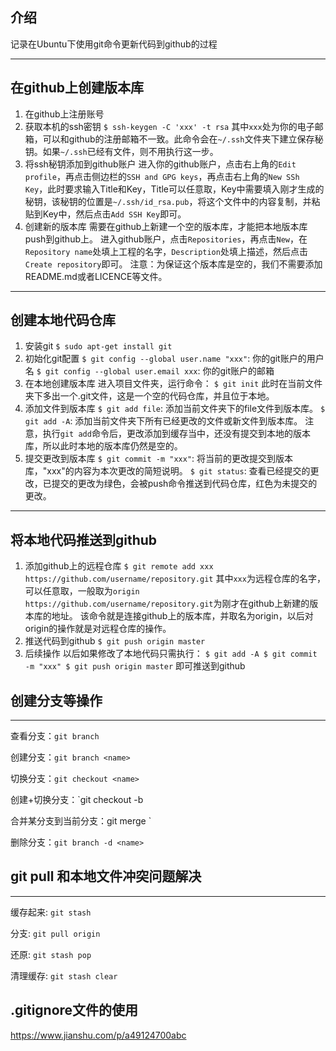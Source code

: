 ## 介绍
记录在Ubuntu下使用git命令更新代码到github的过程


----------

## 在github上创建版本库
1. 在github上注册账号
2. 获取本机的ssh密钥
`$ ssh-keygen -C 'xxx' -t rsa`
其中`xxx`处为你的电子邮箱，可以和github的注册邮箱不一致。此命令会在`~/.ssh`文件夹下建立保存秘钥。如果`~/.ssh`已经有文件，则不用执行这一步。
3. 将ssh秘钥添加到github账户
进入你的github账户，点击右上角的`Edit profile`，再点击侧边栏的`SSH and GPG keys`，再点击右上角的`New SSh Key`，此时要求输入Title和Key，Title可以任意取，Key中需要填入刚才生成的秘钥，该秘钥的位置是`~/.ssh/id_rsa.pub`，将这个文件中的内容复制，并粘贴到Key中，然后点击`Add SSH Key`即可。
4. 创建新的版本库
需要在github上新建一个空的版本库，才能把本地版本库push到github上。
进入github账户，点击`Repositories`，再点击`New`，在`Repository name`处填上工程的名字，`Description`处填上描述，然后点击`Create repository`即可。
注意：为保证这个版本库是空的，我们不需要添加README.md或者LICENCE等文件。

----------

## 创建本地代码仓库
1. 安装git
`$ sudo apt-get install git`
2. 初始化git配置
`$ git config --global user.name "xxx"`: 你的git账户的用户名
`$ git config --global user.email xxx`: 你的git账户的邮箱
2. 在本地创建版本库
进入项目文件夹，运行命令：
`$ git init`
此时在当前文件夹下多出一个.git文件，这是一个空的代码仓库，并且位于本地。
3. 添加文件到版本库
`$ git add file`: 添加当前文件夹下的file文件到版本库。
`$ git add -A`: 添加当前文件夹下所有已经更改的文件或新文件到版本库。
注意，执行`git add`命令后，更改添加到缓存当中，还没有提交到本地的版本库，所以此时本地的版本库仍然是空的。
4. 提交更改到版本库
`$ git commit -m "xxx"`: 将当前的更改提交到版本库，"xxx"的内容为本次更改的简短说明。
`$ git status`: 查看已经提交的更改，已提交的更改为绿色，会被push命令推送到代码仓库，红色为未提交的更改。

----------

## 将本地代码推送到github
1. 添加github上的远程仓库
`$ git remote add xxx https://github.com/username/repository.git`
其中`xxx`为远程仓库的名字，可以任意取，一般取为`origin`
`https://github.com/username/repository.git`为刚才在github上新建的版本库的地址。
该命令就是连接github上的版本库，并取名为origin，以后对origin的操作就是对远程仓库的操作。
2. 推送代码到github
`$ git push origin master`
3. 后续操作
以后如果修改了本地代码只需执行：
`
$ git add -A
$ git commit -m "xxx"
$ git push origin master
`
即可推送到github

## 创建分支等操作
---------
查看分支：`git branch`

创建分支：`git branch <name>`

切换分支：`git checkout <name>`

创建+切换分支：`git checkout -b <name>

合并某分支到当前分支：git merge <name>`

删除分支：`git branch -d <name>`

## git pull 和本地文件冲突问题解决
--------
缓存起来: `git stash`  

分支: `git pull origin` 

还原: `git stash pop`

清理缓存: `git stash clear`

## .gitignore文件的使用
https://www.jianshu.com/p/a49124700abc